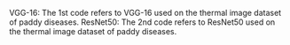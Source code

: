 VGG-16: The 1st code refers to VGG-16 used on the thermal image dataset of paddy diseases.
ResNet50: The 2nd code refers to ResNet50 used on the thermal image dataset of paddy diseases.
